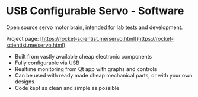 # USB Configurable Servo - Software

Open source servo motor brain, intended for lab tests and development.

Project page: [https://rocket-scientist.me/servo.html](https://rocket-scientist.me/servo.html)

- Built from vastly available cheap electronic components
- Fully configurable via USB
- Realtime monitoring from Qt app with graphs and controls
- Can be used with ready made cheap mechanical parts, or with your own designs
- Code kept as clean and simple as possible
